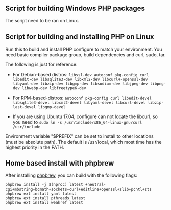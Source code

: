 ## Script for building Windows PHP packages

The script need to be ran on Linux.

## Script for building and installing PHP on Linux

Run this to build and install PHP configure to match your environment.
You need basic compiler package group, build dependencies and curl, sudo, tar.

The following is just for reference:  
* For Debian-based distros: `libssl-dev autoconf pkg-config curl libedit-dev libsqlite3-dev libxml2-dev libcurl4-openssl-dev libyaml-dev libzip-dev libgmp-dev libsodium-dev libjpeg-dev libpng-dev libwebp-dev libfreetype6-dev`
* For RPM-based-distros: `autoconf pkg-config curl libedit-devel libsqlite3-devel libxml2-devel libyaml-devel libcurl-devel libzip-last-devel libgmp-devel`

* If you are using Ubuntu 17.04, configure can not locate the libcurl, so you need to `sudo ln -s /usr/include/x86_64-linux-gnu/curl /usr/include`

Environment variable "$PREFIX" can be set to install to other locations (must be absolute path). The default is /usr/local, which most time has the highest priority in the PATH.

## Home based install with phpbrew

After installing [phpbrew](https://github.com/phpbrew/phpbrew#install), you can build with the following flags:
```
phpbrew install -j $(nproc) latest +neutral-cgi+mbstring+bcmath+sockets+curl+editline+openssl+zlib+pcntl+zts
phpbrew ext install yaml latest
phpbrew ext install pthreads latest
phpbrew ext install weakref latest
```
